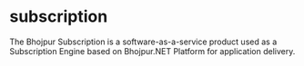 # subscription
The Bhojpur Subscription is a software-as-a-service product used as a Subscription Engine based on Bhojpur.NET Platform for application delivery.
